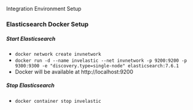 Integration Environment Setup


### Elasticsearch Docker Setup

  
##### Start Elasticsearch
 - `docker network create invnetwork`  
 - `docker run -d --name invelastic --net invnetwork -p 9200:9200 -p 9300:9300 -e "discovery.type=single-node" elasticsearch:7.6.1`
 - Docker will be available at http://localhost:9200
  
##### Stop Elasticsearch 
 - `docker container stop invelastic`  

